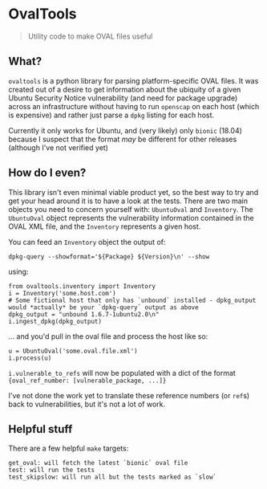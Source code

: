 # OvalTools
> Utility code to make OVAL files useful

## What?
`ovaltools` is a python library for parsing platform-specific OVAL files. It was created out of a desire to get information about the ubiquity of a given Ubuntu Security Notice vulnerability (and need for package upgrade) across an infrastructure without having to run `openscap` on each host (which is expensive) and rather just parse a `dpkg` listing for each host.

Currently it only works for Ubuntu, and (very likely) only `bionic` (18.04) because I suspect that the format *may* be different for other releases (although I've not verified yet)

## How do I even?
This library isn't even minimal viable product yet, so the best way to try and get your head around it is to have a look at the tests. There are two main objects you need to concern yourself with: `UbuntuOval` and `Inventory`. The `UbuntuOval` object represents the vulnerability information contained in the OVAL XML file, and the `Inventory` represents a given host. 

You can feed an `Inventory` object the output of:

```
dpkg-query --showformat='${Package} ${Version}\n' --show
```

using:

```
from ovaltools.inventory import Inventory
i = Inventory('some.host.com')
# Some fictional host that only has `unbound` installed - dpkg_output would *actually* be your `dpkg-query` output as above
dpkg_output = "unbound 1.6.7-1ubuntu2.0\n"
i.ingest_dpkg(dpkg_output)
```

... and you'd pull in the oval file and process the host like so:

```
u = UbuntuOval('some.oval.file.xml')
i.process(u)
```

`i.vulnerable_to_refs` will now be populated with a dict of the format `{oval_ref_number: [vulnerable_package, ...]}`

I've not done the work yet to translate these reference numbers (or `ref`s) back to vulnerabilities, but it's not a lot of work.

## Helpful stuff
There are a few helpful `make` targets:

```
get_oval: will fetch the latest `bionic` oval file
test: will run the tests
test_skipslow: will run all but the tests marked as `slow`
```
